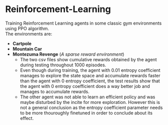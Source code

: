 # Reinforcement-Learning
Training Reinforcement Learning agents in some classic gym environments using PPO algorithm.<br>
The environments are: 
* __Cartpole__
* __Mountain Car__
* __Montezuma Revenge__ (_A sparse reward environment_)
    * The two csv files show cumulative rewards obtained by the agent during testing throughout 1000 episodes.
    * Even though during training, the agent with 0.01 entropy coefficient manages to explore the state space and accumulate rewards faster than the agent with 0 entropy coefficient, the test results show that the agent with 0 entropy coefficient does a way better job and manages to accumulate rewards.
    * The other agent was not able to learn an efficient policy and was maybe disturbed by the incite for more exploration. However this is not a general conclusion as the entropy coefficient parameter needs to be more thouroughly finetuned in order to conclude about its effect.
